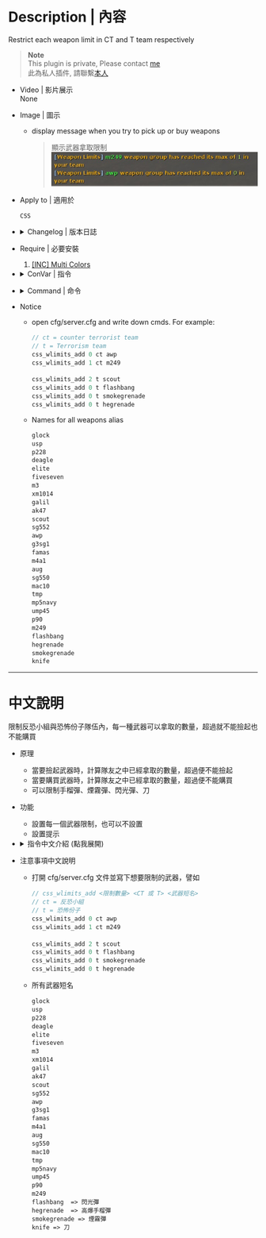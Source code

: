 
# Description | 內容
Restrict each weapon limit in CT and T team respectively

> __Note__ <br/>
This plugin is private, Please contact [me](https://github.com/fbef0102/Game-Private_Plugin#私人插件列表-private-plugins-list)<br/>
此為私人插件, 請聯繫[本人](https://github.com/fbef0102/Game-Private_Plugin#私人插件列表-private-plugins-list)

* Video | 影片展示
    <br/>None

* Image | 圖示
	* display message when you try to pick up or buy weapons 
        > 顯示武器拿取限制
        <br/>![css_weapon_limit_1](image/css_weapon_limit_1.jpg)

* Apply to | 適用於
    ```
    CSS
    ```

* <details><summary>Changelog | 版本日誌</summary>

    * v1.0
	    * Initial Release
</details>

* Require | 必要安裝
	1. [[INC] Multi Colors](https://github.com/fbef0102/L4D1_2-Plugins/releases/tag/Multi-Colors)

* <details><summary>ConVar | 指令</summary>

    * cfg/sourcemod/css_weapon_limit.cfg
        ```php
        // Time interval bewteen weapon limit notify. (0=off)
        css_weapon_limit_cooltime_block "3.0"

        // 0=Plugin off, 1=Plugin on.
        css_weapon_limit_enable "1"
        ```
</details>

* <details><summary>Command | 命令</summary>
    
    * **Add a weapon limit**
		```php
        css_wlimits_add <limit> <CT or T> <weapon alias>
		```
</details>

* Notice
    * open cfg/server.cfg and write down cmds. For example:
        ```php
        // ct = counter terrorist team
        // t = Terrorism team
        css_wlimits_add 0 ct awp
        css_wlimits_add 1 ct m249

        css_wlimits_add 2 t scout
        css_wlimits_add 0 t flashbang
        css_wlimits_add 0 t smokegrenade
        css_wlimits_add 0 t hegrenade
        ```

    * Names for all weapons alias
        ```php
        glock
        usp
        p228
        deagle 
        elite 
        fiveseven 
        m3 
        xm1014
        galil 
        ak47 
        scout 
        sg552 
        awp 
        g3sg1 
        famas 
        m4a1 
        aug 
        sg550 
        mac10 
        tmp 
        mp5navy 
        ump45 
        p90 
        m249
        flashbang 
        hegrenade 
        smokegrenade
        knife
        ```

- - - -
# 中文說明
限制反恐小組與恐怖份子隊伍內，每一種武器可以拿取的數量，超過就不能撿起也不能購買

* 原理
    * 當要撿起武器時，計算隊友之中已經拿取的數量，超過便不能撿起
    * 當要購買武器時，計算隊友之中已經拿取的數量，超過便不能購買
    * 可以限制手榴彈、煙霧彈、閃光彈、刀

* 功能
    * 設置每一個武器限制，也可以不設置
    * 設置提示

* <details><summary>指令中文介紹 (點我展開)</summary>

    * **Add a weapon limit**
        ```php
        css_wlimits_add <限制數量> <CT 或 T> <武器短名>
        ```
</details>


* 注意事項中文說明
    * 打開 cfg/server.cfg 文件並寫下想要限制的武器，譬如
        ```php
        // css_wlimits_add <限制數量> <CT 或 T> <武器短名>
        // ct = 反恐小組
        // t = 恐怖份子
        css_wlimits_add 0 ct awp
        css_wlimits_add 1 ct m249

        css_wlimits_add 2 t scout
        css_wlimits_add 0 t flashbang
        css_wlimits_add 0 t smokegrenade
        css_wlimits_add 0 t hegrenade
        ```

    * 所有武器短名
        ```php
        glock
        usp
        p228
        deagle 
        elite 
        fiveseven 
        m3 
        xm1014
        galil 
        ak47 
        scout 
        sg552 
        awp 
        g3sg1 
        famas 
        m4a1 
        aug 
        sg550 
        mac10 
        tmp 
        mp5navy 
        ump45 
        p90 
        m249
        flashbang  => 閃光彈
        hegrenade  => 高爆手榴彈
        smokegrenade => 煙霧彈
        knife => 刀
        ```
